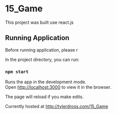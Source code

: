 # 15_Game

This project was built use react.js

## Running Application

Before running application, please r

In the project directory, you can run:

### `npm start`

Runs the app in the development mode.<br>
Open [http://localhost:3000](http://localhost:3000) to view it in the browser.

The page will reload if you make edits.<br>


Currently hosted at http://tylerdross.com/15_Game